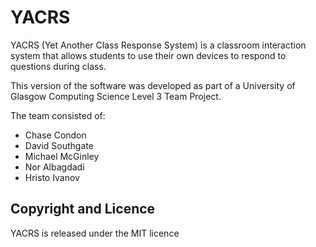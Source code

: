 # YACRS
YACRS (Yet Another Class Response System) is a classroom interaction system that allows students to use their own
devices to respond to questions during class.

This version of the software was developed as part of a University of Glasgow Computing Science Level 3 Team Project.

The team consisted of:
* Chase Condon
* David Southgate
* Michael McGinley
* Nor Albagdadi
* Hristo Ivanov

## Copyright and Licence
YACRS is released under the MIT licence